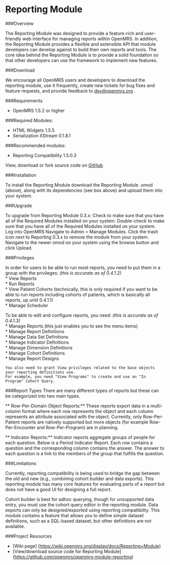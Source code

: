 Reporting Module
================

###Overview

   The Reporting Module was designed to provide a feature-rich and user-friendly web interface for managing reports within OpenMRS. In addition, the Reporting Module provides a flexible and extensible API that module developers can develop against to build their own reports and tools. The core idea behind the Reporting Module is to provide a solid foundation so that other developers can use the framework to implement new features.
   
###Download

  We encourage all OpenMRS users and developers to download the reporting module, use it frequently, create new tickets for bug fixes and feature requests, and provide feedback to dev@openmrs.org .
  
###Requirements
  * OpenMRS 1.5.2 or higher

###Required Modules:  
  * HTML Widgets 1.5.5  
  * Serialization XStream 0.1.8.1

###Recommended modules:  
  * Reporting Compatibility 1.5.0.3

  View, download or fork source code on [GitHub](https://github.com/openmrs/openmrs-module-reporting)
  
###Installation
  
  To install the Reporting Module download the Reporting Module .omod (above), along with its dependencies (see box above) and upload them into your system.
  
###Upgrade
  
  To upgrade from Reporting Module 0.3.x:
    Check to make sure that you have all of the Required Modules installed on your system.
    Double-check to make sure that you have all of the Required Modules installed on your system.
    Log into OpenMRS
    Navigate to Admin > Manage Modules.
    Click the trash icon next to Reporting 0.3.x to remove the module from your system.
    Navigate to the newer omod on your system using the browse button and click Upload.
  
###Privileges

  In order for users to be able to run most reports, you need to put them in a group with the privileges:
     *(this is accurate as of 0.4.1.2)*  
    * View Reports  
    * Run Reports  
    * View Patient Cohorts (technically, this is only required if you want to be able to run reports including cohorts of patients, which is basically all reports, up until 0.4.1.1)   
    * Manage Scheduler
    
  To be able to edit and configure reports, you need: 
   *(this is accurate as of 0.4.1.3)*  
    * Manage Reports (this just enables you to see the menu items)  
    * Manage Report Definitions  
    * Manage Data Set Definitions  
    * Manage Indicator Definitions  
    * Manage Dimension Definitions  
    * Manage Cohort Definitions  
    * Manage Report Designs

    You also need to grant View privileges related to the base objects your reporting definitions use.
    For example, you need "View Programs" to create and use an "In Program" Cohort Query.
  
###Report Types
  There are many different types of reports but these can be categorized into two main types.
  
 ** Row-Per-Domain Object Reports:** These reports export data in a multi-column format where each row represents the object and each column represents an attribute associated with the object. Currently, only Row-Per-Patient reports are natively supported but more objects (for example Row-Per-Encounter and Row-Per-Program) are in planning.
  
  ** Indicator Reports:** Indicator reports aggregate groups of people for each question. Below is a Period Indicator Report. Each row contains a question and the corresponding column contains the answer. The answer to each question is a link to the members of the group that fulfills the question.
  
###Limitations

  Currently, reporting compatibility is being used to bridge the gap between the old and new (e.g., combining cohort builder and data exports). This reporting module has many core features for evaluating parts of a report but does not have a good UI for designing a full report. 
  
  Cohort builder is best for adhoc querying, though for unsupported data entry, you must use the cohort query editor in the reporting module. Data exports can only be designed/exported using reporting compatibility. This module contains a feature that allows you to define simple dataset definitions, such as a SQL-based dataset, but other definitions are not available.
  
###Project Resources
   
  * [Wiki page] (https://wiki.openmrs.org/display/docs/Reporting+Module)
  * [View/download source code for Reporting Module] (https://github.com/openmrs/openmrs-module-reporting)
